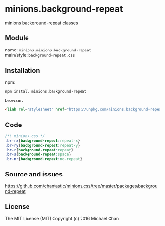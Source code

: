 # minions.background-repeat
minions background-repeat classes

## Module
name: `minions.minions.background-repeat`  
main/style: `background-repeat.css`  

## Installation
npm:
```bash
npm install minions.background-repeat
```

browser:
```html
<link rel="stylesheet" href="https://unpkg.com/minions.background-repeat" />
```

## Code
```css
/*! minions.css */
.br-rx{background-repeat:repeat-x}
.br-ry{background-repeat:repeat-y}
.br-r{background-repeat:repeat}
.br-s{background-repeat:space}
.br-nr{background-repeat:no-repeat}

```

## Source and issues

https://github.com/chantastic/minions.css/tree/master/packages/background-repeat

## License

The MIT License (MIT)
Copyright (c) 2016 Michael Chan